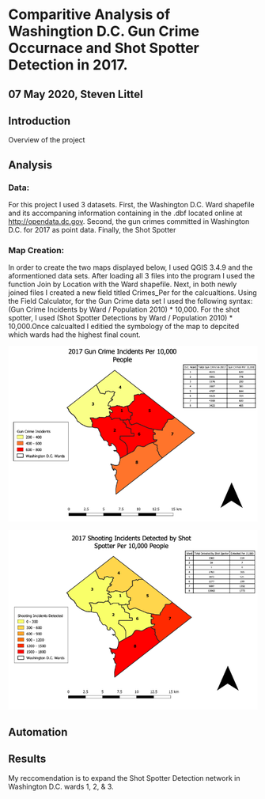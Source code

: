 # Comparitive Analysis of Washingtion D.C. Gun Crime Occurnace and Shot Spotter Detection in 2017.
## 07 May 2020, Steven Littel

## Introduction
  Overview of the project
  
## Analysis
  ### Data:
  For this project I used 3 datasets. First, the Washington D.C. Ward shapefile and its accompaning information containing in the .dbf located online at http://opendata.dc.gov. Second, the gun crimes committed in Washington D.C. for 2017 as point data. Finally, the Shot Spotter 
  
  ### Map Creation:
  In order to create the two maps displayed below, I used QGIS 3.4.9 and the aformentioned data sets. After loading all 3 files into the program I used the function Join by Location with the Ward shapefile. Next, in both newly joined files I created a new field titled Crimes_Per for the calcualtions. Using the Field Calculator, for the Gun Crime data set I used the following syntax: (Gun Crime Incidents by Ward / Population 2010) * 10,000. For the shot spotter, I used (Shot Spotter Detections by Ward / Population 2010) * 10,000.Once calcualted I editied the symbology of the map to depcited which wards had the highest final count.
  
  ![alt text](https://github.com/SteveL5/682_Final/blob/master/Gun%20Crime%20Image.png)
  
  ![alt text](https://github.com/SteveL5/682_Final/blob/master/Shot%20Spotter%20Image.png)
  
  
  
  
## Automation

## Results

My reccomendation is to expand the Shot Spotter Detection network in Washington D.C. wards 1, 2, & 3. 



